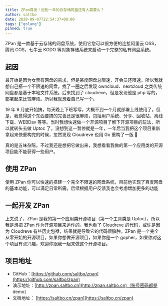 ```yaml
---
title: ZPan首发！迟到一年的云存储网盘还有人需要么？
author: saltbo
date: 2020-09-07T22:54:37+08:00
tags: ["golang"]
pinned: true
---
```


ZPan 是一款基于云存储的网盘系统，使用它您可以很方便的连接阿里云 OSS，腾讯 COS，七牛云 KODO 等对象存储系统来启动一个完整的私有网盘系统。

<!-- more -->

## 起因

最开始是因为女票有网盘的需求，但是某度网盘总限速，开会员还限速。所以我就想自己搭一个不限速的网盘。找了一圈之后发现 owncloud、nextcloud 之类传统网盘都是基于本地文件系统。后来找到了 cloudreve，但是发现他是 php 写的，部署起来比较麻烦。所以我就想着自己写一个。

19 年 9 月底开始搞，每天晚上下班写写，大概不到一个月就部署上线使用了。但是，我觉得这个东西要搞的完善还是很麻烦，包括用户系统、分享、回收站、离线下载、WEBDav 等等。当时我想快速做一个开源项目了解下开源项目的玩法，所以就转头去做 Uptoc 了。没想到这一暂停就是一年，一年后当我把这个项目重新拿起来快重构完的时候，忽然发现 Cloudreve 也用 Go 重构了一版 🤣

真的是五味杂陈。不过我还是想把它做出来，我想看看我做的第一个应用类的开源项目能不能获得一些用户。

## 使用 ZPan

使用 ZPan 你可以快速的搭建一个完全不限速的网盘系统，目前他实现了百度网盘的基本功能，可以满足日常所需。后续根据用户反馈我也会考虑增加更多的功能

## 一起开发 ZPan

上文说了，ZPan 是我的第一个应用类开源项目（第一个工具类是 Uptoc），所以我是想把 ZPan 作为开源项目来运作的。我也看了 Cloudreve 的代码，或许是因为 Cloudreve 有些历史包袱，结果就是导致它的代码很臃肿。ZPan 是一个完全从零开始的开源项目，如果你想做开源项目，如果你是一个 gopher，如果你对这个项目有点兴趣，欢迎你跟我一起来做这个开源项目。

## 项目地址

- GitHub：[https://github.com/saltbo/zpan](https://github.com/saltbo/zpan)
- 演示地址：[http://zpan.saltbo.cn](http://zpan.saltbo.cn)（账号密码都是 demo）
- 文档地址： [https://saltbo.cn/zpan](https://saltbo.cn/zpan)
